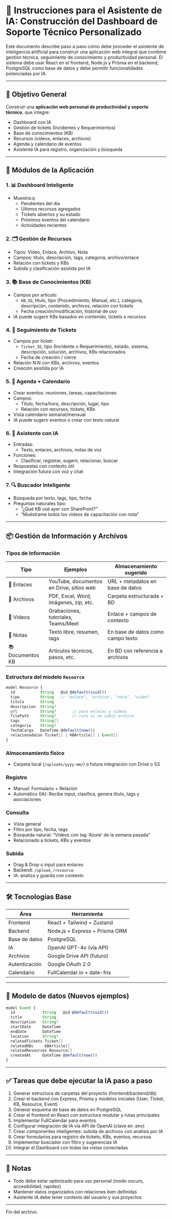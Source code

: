 # 📘 Instrucciones para el Asistente de IA: Construcción del Dashboard de Soporte Técnico Personalizado

Este documento describe paso a paso cómo debe proceder el asistente de inteligencia artificial para construir una aplicación web integral que combine gestión técnica, seguimiento de conocimiento y productividad personal. El sistema debe usar React en el frontend, Node.js y Prisma en el backend, PostgreSQL como base de datos y debe permitir funcionalidades potenciadas por IA.

---

## 🧠 Objetivo General

Construir una **aplicación web personal de productividad y soporte técnico**, que integre:

- Dashboard con IA
- Gestión de tickets (Incidentes y Requerimientos)
- Base de conocimientos (KB)
- Recursos (videos, enlaces, archivos)
- Agenda y calendario de eventos
- Asistente IA para registro, organización y búsqueda

---

## 🧩 Módulos de la Aplicación

### 1. 📊 Dashboard Inteligente

- Muestra:q
  - Pendientes del día
  - Últimos recursos agregados
  - Tickets abiertos y su estado
  - Próximos eventos del calendario
  - Actividades recientes

### 2. 🗂️ Gestión de Recursos

- Tipos: Video, Enlace, Archivo, Nota
- Campos: título, descripción, tags, categoría, archivo/enlace
- Relación con tickets y KBs
- Subida y clasificación asistida por IA

### 3. 📚 Base de Conocimientos (KB)

- Campos por artículo:
  - `KB_ID`, título, tipo (Procedimiento, Manual, etc.), categoría, descripción, contenido, archivos, relación con tickets
  - Fecha creación/modificación, historial de uso
- IA puede sugerir KBs basados en contenido, tickets o recursos

### 4. 🎫 Seguimiento de Tickets

- Campos por ticket:
  - `Ticket_ID`, tipo (Incidente o Requerimiento), estado, sistema, descripción, solución, archivos, KBs relacionados
  - Fecha de creación / cierre
- Relación N\:N con KBs, archivos, eventos
- Creación asistida por IA

### 5. 📆 Agenda + Calendario

- Crear eventos: reuniones, tareas, capacitaciones
- Campos:
  - Título, fecha/hora, descripción, lugar, tipo
  - Relación con recursos, tickets, KBs
- Vista calendario semanal/mensual
- IA puede sugerir eventos o crear con texto natural

### 6. 🤖 Asistente con IA

- Entradas:
  - Texto, enlaces, archivos, notas de voz
- Funciones:
  - Clasificar, registrar, sugerir, relacionar, buscar
- Respuestas con contexto útil
- Integración futura con voz y chat

### 7. 🔍 Buscador Inteligente

- Búsqueda por texto, tags, tipo, fecha
- Preguntas naturales tipo:
  - “¿Qué KB usé ayer con SharePoint?”
  - “Muéstrame todos los videos de capacitación con nota”

---

## 📦 Gestión de Información y Archivos

### Tipos de Información

| Tipo             | Ejemplos                                 | Almacenamiento sugerido           |
| ---------------- | ---------------------------------------- | --------------------------------- |
| 📎 Enlaces       | YouTube, documentos en Drive, sitios web | URL + metadatos en base de datos  |
| 📁 Archivos      | PDF, Excel, Word, imágenes, zip, etc.    | Carpeta estructurada + BD         |
| 🎥 Videos        | Grabaciones, tutoriales, Teams/Meet      | Enlace + campos de contexto       |
| 📝 Notas         | Texto libre, resumen, tags               | En base de datos como campo texto |
| 📚 Documentos KB | Artículos técnicos, pasos, etc.          | En BD con referencia a archivos   |

### Estructura del modelo `Resource`

```ts
model Resource {
  id           String   @id @default(cuid())
  tipo         String   // "enlace", "archivo", "nota", "video"
  titulo       String
  descripcion  String?
  url          String?       // para enlaces y videos
  filePath     String?       // ruta si se subió archivo
  tags         String[]
  categoria    String?
  fechaCarga   DateTime @default(now())
  relacionadoCon Ticket[] | KBArticle[] | Event[]
}
```

### Almacenamiento físico

- Carpeta local (`/uploads/yyyy-mm/`) o futura integración con Drive o S3

### Registro

- Manual: Formulario + Relación
- Automático (IA): Recibe input, clasifica, genera título, tags y asociaciones

### Consulta

- Vista general
- Filtro por tipo, fecha, tags
- Búsqueda natural: “Videos con tag 'Azure' de la semana pasada”
- Relacionado a tickets, KBs y eventos

### Subida

- Drag & Drop o input para enlaces
- Backend: `/upload`, `/resource`
- IA: analiza y guarda con contexto

---

## 🛠️ Tecnologías Base

| Área          | Herramienta                    |
| ------------- | ------------------------------ |
| Frontend      | React + Tailwind + Zustand     |
| Backend       | Node.js + Express + Prisma ORM |
| Base de datos | PostgreSQL                     |
| IA            | OpenAI GPT-4o (vía API)        |
| Archivos      | Google Drive API (futuro)      |
| Autenticación | Google OAuth 2.0               |
| Calendario    | FullCalendar.io + date-fns     |

---

## 🧱 Modelo de datos (Nuevos ejemplos)

```ts
model Event {
  id            String   @id @default(cuid())
  title         String
  description   String?
  startDate     DateTime
  endDate       DateTime
  location      String?
  relatedTickets Ticket[]
  relatedKBs     KBArticle[]
  relatedResources Resource[]
  createdAt     DateTime @default(now())
}
```

---

## ✅ Tareas que debe ejecutar la IA paso a paso

1. Generar estructura de carpetas del proyecto (frontend/backend/db)
2. Crear el backend con Express, Prisma y modelos iniciales (User, Ticket, KB, Resource, Event)
3. Generar esquema de base de datos en PostgreSQL
4. Crear el frontend en React con estructura modular y rutas principales
5. Implementar FullCalendar para eventos
6. Configurar integración de IA vía API de OpenAI (clave en .env)
7. Crear componentes inteligentes: subida de archivos con análisis por IA
8. Crear formularios para registro de tickets, KBs, eventos, recursos
9. Implementar buscador con filtro y sugerencias IA
10. Integrar el Dashboard con todas las vistas conectadas

---

## 📌 Notas

- Todo debe estar optimizado para uso personal (modo oscuro, accesibilidad, rapidez)
- Mantener datos organizados con relaciones bien definidas
- Asistente IA debe tener contexto del usuario y sus proyectos

---

Fin del archivo.

